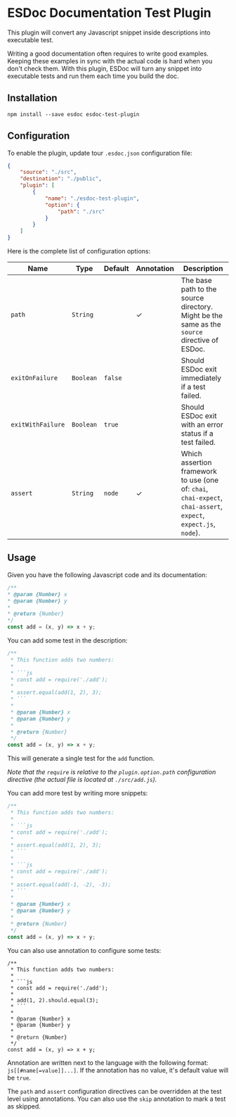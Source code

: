 # ESDoc Documentation Test Plugin

This plugin will convert any Javascript snippet inside descriptions into executable test.

Writing a good documentation often requires to write good examples. Keeping these examples in sync with the actual code
is hard when you don't check them. With this plugin, ESDoc will turn any snippet into executable tests and run them each
time you build the doc.

## Installation

```
npm install --save esdoc esdoc-test-plugin
```

## Configuration

To enable the plugin, update tour `.esdoc.json` configuration file:

```json
{
    "source": "./src",
    "destination": "./public",
    "plugin": [
        {
            "name": "./esdoc-test-plugin",
            "option": {
                "path": "./src"
            }
        }
    ]
}
```

Here is the complete list of configuration options:

| Name              | Type      | Default | Annotation | Description                                                                                                     |
|-------------------|-----------|---------|------------|-----------------------------------------------------------------------------------------------------------------|
| `path`            | `String`  |         | ✓          | The base path to the source directory. Might be the same as the `source` directive of ESDoc.                    |
| `exitOnFailure`   | `Boolean` | `false` |            | Should ESDoc exit immediately if a test failed.                                                                 |
| `exitWithFailure` | `Boolean` | `true`  |            | Should ESDoc exit with an error status if a test failed.                                                        |
| `assert`          | `String`  | `node`  | ✓          | Which assertion framework to use (one of: `chai`, `chai-expect`, `chai-assert`, `expect`, `expect.js`, `node`). |

## Usage

Given you have the following Javascript code and its documentation:

~~~js
/**
* @param {Number} x
* @param {Number} y
* 
* @return {Number}
*/
const add = (x, y) => x + y;
~~~

You can add some test in the description:

~~~js
/**
 * This function adds two numbers:
 * 
 * ```js
 * const add = require('./add');
 * 
 * assert.equal(add(1, 2), 3);
 * ```
 * 
 * @param {Number} x
 * @param {Number} y
 * 
 * @return {Number}
 */
const add = (x, y) => x + y;
~~~

This will generate a single test for the `add` function. 

_Note that the `require` is relative to the `plugin.option.path` configuration directive (the actual file is located 
at `./src/add.js`)._

You can add more test by writing more snippets:

~~~js
/**
 * This function adds two numbers:
 * 
 * ```js
 * const add = require('./add');
 * 
 * assert.equal(add(1, 2), 3);
 * ```
 *
 * ```js
 * const add = require('./add');
 * 
 * assert.equal(add(-1, -2), -3);
 * ```
 * 
 * @param {Number} x
 * @param {Number} y
 * 
 * @return {Number}
 */
const add = (x, y) => x + y;
~~~

You can also use annotation to configure some tests:

~~~js#assert=chai
/**
 * This function adds two numbers:
 * 
 * ```js
 * const add = require('./add');
 * 
 * add(1, 2).should.equal(3);
 * ```
 * 
 * @param {Number} x
 * @param {Number} y
 * 
 * @return {Number}
 */
const add = (x, y) => x + y;
~~~

Annotation are written next to the language with the following format: `js[[#name[=value]]...]`. If the annotation has no
value, it's default value will be `true`.

The `path` and `assert` configuration directives can be overridden at the test level using annotations. You can also use
the `skip` annotation to mark a test as skipped.

